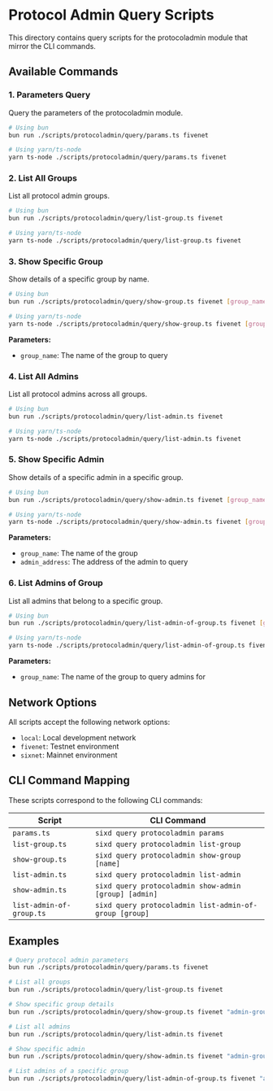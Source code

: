 # Protocol Admin Query Scripts

This directory contains query scripts for the protocoladmin module that mirror the CLI commands.

## Available Commands

### 1. Parameters Query
Query the parameters of the protocoladmin module.

```bash
# Using bun
bun run ./scripts/protocoladmin/query/params.ts fivenet

# Using yarn/ts-node
yarn ts-node ./scripts/protocoladmin/query/params.ts fivenet
```

### 2. List All Groups
List all protocol admin groups.

```bash
# Using bun
bun run ./scripts/protocoladmin/query/list-group.ts fivenet

# Using yarn/ts-node
yarn ts-node ./scripts/protocoladmin/query/list-group.ts fivenet
```

### 3. Show Specific Group
Show details of a specific group by name.

```bash
# Using bun
bun run ./scripts/protocoladmin/query/show-group.ts fivenet [group_name]

# Using yarn/ts-node
yarn ts-node ./scripts/protocoladmin/query/show-group.ts fivenet [group_name]
```

**Parameters:**
- `group_name`: The name of the group to query

### 4. List All Admins
List all protocol admins across all groups.

```bash
# Using bun
bun run ./scripts/protocoladmin/query/list-admin.ts fivenet

# Using yarn/ts-node
yarn ts-node ./scripts/protocoladmin/query/list-admin.ts fivenet
```

### 5. Show Specific Admin
Show details of a specific admin in a specific group.

```bash
# Using bun
bun run ./scripts/protocoladmin/query/show-admin.ts fivenet [group_name] [admin_address]

# Using yarn/ts-node
yarn ts-node ./scripts/protocoladmin/query/show-admin.ts fivenet [group_name] [admin_address]
```

**Parameters:**
- `group_name`: The name of the group
- `admin_address`: The address of the admin to query

### 6. List Admins of Group
List all admins that belong to a specific group.

```bash
# Using bun
bun run ./scripts/protocoladmin/query/list-admin-of-group.ts fivenet [group_name]

# Using yarn/ts-node
yarn ts-node ./scripts/protocoladmin/query/list-admin-of-group.ts fivenet [group_name]
```

**Parameters:**
- `group_name`: The name of the group to query admins for

## Network Options

All scripts accept the following network options:
- `local`: Local development network
- `fivenet`: Testnet environment  
- `sixnet`: Mainnet environment

## CLI Command Mapping

These scripts correspond to the following CLI commands:

| Script | CLI Command |
|--------|-------------|
| `params.ts` | `sixd query protocoladmin params` |
| `list-group.ts` | `sixd query protocoladmin list-group` |
| `show-group.ts` | `sixd query protocoladmin show-group [name]` |
| `list-admin.ts` | `sixd query protocoladmin list-admin` |
| `show-admin.ts` | `sixd query protocoladmin show-admin [group] [admin]` |
| `list-admin-of-group.ts` | `sixd query protocoladmin list-admin-of-group [group]` |

## Examples

```bash
# Query protocol admin parameters
bun run ./scripts/protocoladmin/query/params.ts fivenet

# List all groups
bun run ./scripts/protocoladmin/query/list-group.ts fivenet

# Show specific group details
bun run ./scripts/protocoladmin/query/show-group.ts fivenet "admin-group"

# List all admins
bun run ./scripts/protocoladmin/query/list-admin.ts fivenet

# Show specific admin
bun run ./scripts/protocoladmin/query/show-admin.ts fivenet "admin-group" "6x1abc123..."

# List admins of a specific group
bun run ./scripts/protocoladmin/query/list-admin-of-group.ts fivenet "admin-group"
```